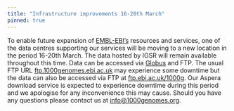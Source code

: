```yaml
---
title: "Infrastructure improvements 16-20th March"
pinned: true
---
```


To enable future expansion of [EMBL-EBI’s](https://www.ebi.ac.uk) resources and services, one of the data centres supporting our services will be moving to a new location in the period 16-20th March. The data hosted by IGSR will remain available throughout this time. Data can be accessed via [Globus](https://www.internationalgenome.org/faq/can-i-access-1000-genomes-data-globus-online) and FTP. The usual FTP URL [ftp.1000genomes.ebi.ac.uk](http://ftp.1000genomes.ebi.ac.uk/vol1/ftp/) may experience some downtime but the data can also be accessed via FTP at [ftp.ebi.ac.uk/1000g](http://ftp.ebi.ac.uk/1000g/ftp). Our Aspera download service is expected to experience downtime during this period and we apologise for any inconvenience this may cause. Should you have any questions please contact us at info@1000genomes.org.
